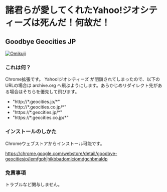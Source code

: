 
# 諸君らが愛してくれたYahoo!ジオシティーズは死んだ！何故だ！

## Goodbye Geocities JP

[![Omikuji](https://omikuji.net/badge.svg?v=1&n=21abc52f)](https://omikuji.net/)

### これは何？

Chrome拡張です。
Yahoo!ジオシティーズ が閉鎖されてしまったので、以下のURLの場合は archive.org へ飛ぶようにします。あらかじめリダイレクト先がある場合はそちらを優先して飛びます。

- "http://\*.geocities.jp/*"
- "http://\*.geocities.co.jp/*"
- "https://\*.geocities.jp/*"
- "https://\*.geocities.co.jp/*"

### インストールのしかた

Chromeウェブストアからインストール可能です。

https://chrome.google.com/webstore/detail/goodbye-geocitiesjp/lemfgphjhikbbadomlciomdgchbmaldp

### 免責事項

トラブルなど関与しません。
